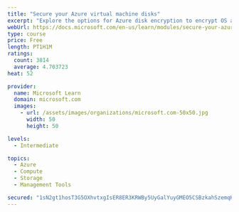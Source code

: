 ```yaml
---
title: "Secure your Azure virtual machine disks"
excerpt: "Explore the options for Azure disk encryption to encrypt OS and data disks on existing and new virtual machines."
webUrl: https://docs.microsoft.com/en-us/learn/modules/secure-your-azure-virtual-machine-disks/
type: course
price: Free
length: PT1H1M
ratings:
  count: 3814
  average: 4.703723
heat: 52

provider:
  name: Microsoft Learn
  domain: microsoft.com
  images:
    - url: /assets/images/organizations/microsoft.com-50x50.jpg
      width: 50
      height: 50

levels:
  - Intermediate

topics:
  - Azure
  - Compute
  - Storage
  - Management Tools

secured: "1sN2gt1hosT3G5OXhvtxgIsER8ER3KRWBy5UyGalYuyGMEO5CSBzkahSzemqK0xqKi8LxKzHnf6iwAciKgKdu3l/nD3de9ugiydM+AC+ReTJhel83g6vWq5pdZZgvfI+fyfuctPxGLLfYe2AaD/bRh7+hwRjHDkeQnVy0cQmxQ1oI6Ta449A7wd0mklTtkxojdAjboalQc0EXNhWHXGQ+PeY7iQ+o6y+5IPIJZ7/LT1pSq0/HP9rdX/LH0ekGjCRzQcZmizGAue6DK4gj4rjBLKQOw93FZ37bQAWFM2wpg82LwzWhDjwfv0Jya+MFZ6nOkANn4NldZoC7S7wGvgiHW5iBvXyqCWnCGzwCZJjA6r2zQ49HGUkBWLR4k4wCrmt9JLvCubEMk1wMS266PKwINrhy2OQm8QxFs/66+j8u90=;U4fGf52e69lxghipYNk8HQ=="
---
```


